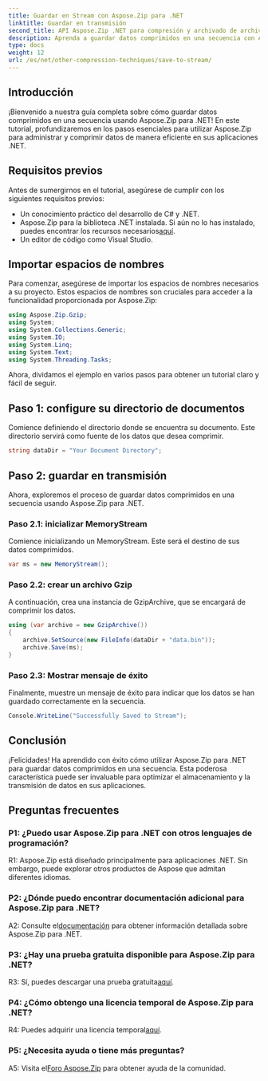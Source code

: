 ```yaml
---
title: Guardar en Stream con Aspose.Zip para .NET
linktitle: Guardar en transmisión
second_title: API Aspose.Zip .NET para compresión y archivado de archivos
description: Aprenda a guardar datos comprimidos en una secuencia con Aspose.Zip para .NET. Mejore sus habilidades de desarrollo .NET con esta guía paso a paso.
type: docs
weight: 12
url: /es/net/other-compression-techniques/save-to-stream/
---
```

## Introducción

¡Bienvenido a nuestra guía completa sobre cómo guardar datos comprimidos en una secuencia usando Aspose.Zip para .NET! En este tutorial, profundizaremos en los pasos esenciales para utilizar Aspose.Zip para administrar y comprimir datos de manera eficiente en sus aplicaciones .NET.

## Requisitos previos

Antes de sumergirnos en el tutorial, asegúrese de cumplir con los siguientes requisitos previos:

- Un conocimiento práctico del desarrollo de C# y .NET.
-  Aspose.Zip para la biblioteca .NET instalada. Si aún no lo has instalado, puedes encontrar los recursos necesarios[aquí](https://releases.aspose.com/zip/net/).
- Un editor de código como Visual Studio.

## Importar espacios de nombres

Para comenzar, asegúrese de importar los espacios de nombres necesarios a su proyecto. Estos espacios de nombres son cruciales para acceder a la funcionalidad proporcionada por Aspose.Zip:

```csharp
using Aspose.Zip.Gzip;
using System;
using System.Collections.Generic;
using System.IO;
using System.Linq;
using System.Text;
using System.Threading.Tasks;
```

Ahora, dividamos el ejemplo en varios pasos para obtener un tutorial claro y fácil de seguir.

## Paso 1: configure su directorio de documentos

Comience definiendo el directorio donde se encuentra su documento. Este directorio servirá como fuente de los datos que desea comprimir.

```csharp
string dataDir = "Your Document Directory";
```

## Paso 2: guardar en transmisión

Ahora, exploremos el proceso de guardar datos comprimidos en una secuencia usando Aspose.Zip para .NET.

### Paso 2.1: inicializar MemoryStream

Comience inicializando un MemoryStream. Este será el destino de sus datos comprimidos.

```csharp
var ms = new MemoryStream();
```

### Paso 2.2: crear un archivo Gzip

A continuación, crea una instancia de GzipArchive, que se encargará de comprimir los datos.

```csharp
using (var archive = new GzipArchive())
{
    archive.SetSource(new FileInfo(dataDir + "data.bin"));
    archive.Save(ms);
}
```

### Paso 2.3: Mostrar mensaje de éxito

Finalmente, muestre un mensaje de éxito para indicar que los datos se han guardado correctamente en la secuencia.

```csharp
Console.WriteLine("Successfully Saved to Stream");
```

## Conclusión

¡Felicidades! Ha aprendido con éxito cómo utilizar Aspose.Zip para .NET para guardar datos comprimidos en una secuencia. Esta poderosa característica puede ser invaluable para optimizar el almacenamiento y la transmisión de datos en sus aplicaciones.

## Preguntas frecuentes

### P1: ¿Puedo usar Aspose.Zip para .NET con otros lenguajes de programación?

R1: Aspose.Zip está diseñado principalmente para aplicaciones .NET. Sin embargo, puede explorar otros productos de Aspose que admitan diferentes idiomas.

### P2: ¿Dónde puedo encontrar documentación adicional para Aspose.Zip para .NET?

 A2: Consulte el[documentación](https://reference.aspose.com/zip/net/) para obtener información detallada sobre Aspose.Zip para .NET.

### P3: ¿Hay una prueba gratuita disponible para Aspose.Zip para .NET?

 R3: Sí, puedes descargar una prueba gratuita[aquí](https://releases.aspose.com/).

### P4: ¿Cómo obtengo una licencia temporal de Aspose.Zip para .NET?

 R4: Puedes adquirir una licencia temporal[aquí](https://purchase.aspose.com/temporary-license/).

### P5: ¿Necesita ayuda o tiene más preguntas?

 A5: Visita el[Foro Aspose.Zip](https://forum.aspose.com/c/zip/37) para obtener ayuda de la comunidad.